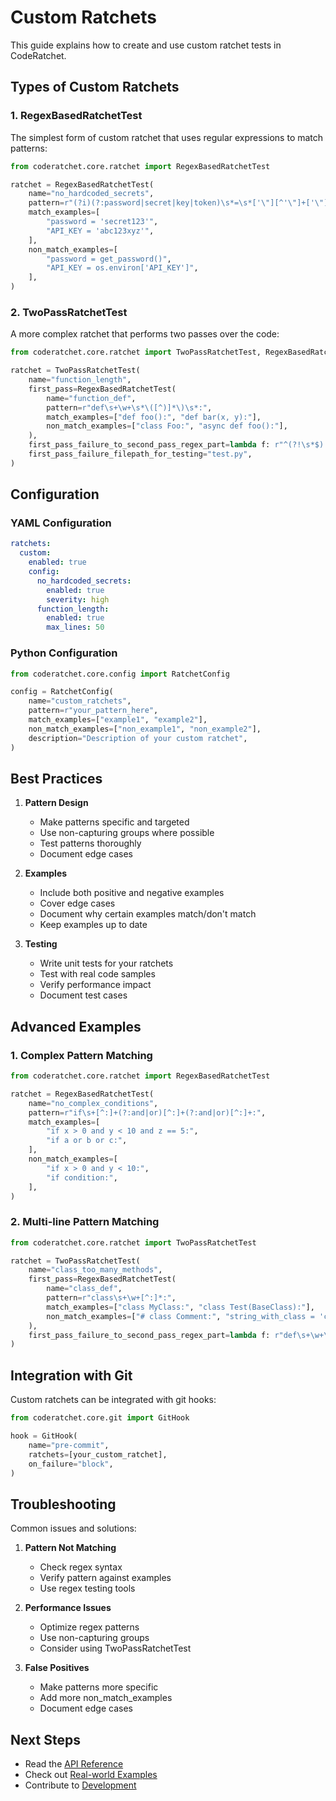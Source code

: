 # Custom Ratchets

This guide explains how to create and use custom ratchet tests in CodeRatchet.

## Types of Custom Ratchets

### 1. RegexBasedRatchetTest

The simplest form of custom ratchet that uses regular expressions to match patterns:

```python
from coderatchet.core.ratchet import RegexBasedRatchetTest

ratchet = RegexBasedRatchetTest(
    name="no_hardcoded_secrets",
    pattern=r"(?i)(?:password|secret|key|token)\s*=\s*['\"][^'\"]+['\"]",
    match_examples=[
        "password = 'secret123'",
        "API_KEY = 'abc123xyz'",
    ],
    non_match_examples=[
        "password = get_password()",
        "API_KEY = os.environ['API_KEY']",
    ],
)
```

### 2. TwoPassRatchetTest

A more complex ratchet that performs two passes over the code:

```python
from coderatchet.core.ratchet import TwoPassRatchetTest, RegexBasedRatchetTest

ratchet = TwoPassRatchetTest(
    name="function_length",
    first_pass=RegexBasedRatchetTest(
        name="function_def",
        pattern=r"def\s+\w+\s*\([^)]*\)\s*:",
        match_examples=["def foo():", "def bar(x, y):"],
        non_match_examples=["class Foo:", "async def foo():"],
    ),
    first_pass_failure_to_second_pass_regex_part=lambda f: r"^(?!\s*$).+$",
    first_pass_failure_filepath_for_testing="test.py",
)
```

## Configuration

### YAML Configuration

```yaml
ratchets:
  custom:
    enabled: true
    config:
      no_hardcoded_secrets:
        enabled: true
        severity: high
      function_length:
        enabled: true
        max_lines: 50
```

### Python Configuration

```python
from coderatchet.core.config import RatchetConfig

config = RatchetConfig(
    name="custom_ratchets",
    pattern=r"your_pattern_here",
    match_examples=["example1", "example2"],
    non_match_examples=["non_example1", "non_example2"],
    description="Description of your custom ratchet",
)
```

## Best Practices

1. **Pattern Design**
   - Make patterns specific and targeted
   - Use non-capturing groups where possible
   - Test patterns thoroughly
   - Document edge cases

2. **Examples**
   - Include both positive and negative examples
   - Cover edge cases
   - Document why certain examples match/don't match
   - Keep examples up to date

3. **Testing**
   - Write unit tests for your ratchets
   - Test with real code samples
   - Verify performance impact
   - Document test cases

## Advanced Examples

### 1. Complex Pattern Matching

```python
from coderatchet.core.ratchet import RegexBasedRatchetTest

ratchet = RegexBasedRatchetTest(
    name="no_complex_conditions",
    pattern=r"if\s+[^:]+(?:and|or)[^:]+(?:and|or)[^:]+:",
    match_examples=[
        "if x > 0 and y < 10 and z == 5:",
        "if a or b or c:",
    ],
    non_match_examples=[
        "if x > 0 and y < 10:",
        "if condition:",
    ],
)
```

### 2. Multi-line Pattern Matching

```python
from coderatchet.core.ratchet import TwoPassRatchetTest

ratchet = TwoPassRatchetTest(
    name="class_too_many_methods",
    first_pass=RegexBasedRatchetTest(
        name="class_def",
        pattern=r"class\s+\w+[^:]*:",
        match_examples=["class MyClass:", "class Test(BaseClass):"],
        non_match_examples=["# class Comment:", "string_with_class = 'class'"],
    ),
    first_pass_failure_to_second_pass_regex_part=lambda f: r"def\s+\w+\s*\(",
)
```

## Integration with Git

Custom ratchets can be integrated with git hooks:

```python
from coderatchet.core.git import GitHook

hook = GitHook(
    name="pre-commit",
    ratchets=[your_custom_ratchet],
    on_failure="block",
)
```

## Troubleshooting

Common issues and solutions:

1. **Pattern Not Matching**
   - Check regex syntax
   - Verify pattern against examples
   - Use regex testing tools

2. **Performance Issues**
   - Optimize regex patterns
   - Use non-capturing groups
   - Consider using TwoPassRatchetTest

3. **False Positives**
   - Make patterns more specific
   - Add more non_match_examples
   - Document edge cases

## Next Steps

- Read the [API Reference](../api/core.md)
- Check out [Real-world Examples](../examples/real_world.md)
- Contribute to [Development](../contributing/development.md) 